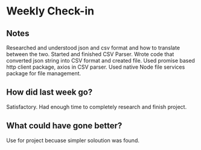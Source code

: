 # Weekly Check-in

## Notes

Researched and understood json and csv format and how to translate between the two.
Started and finished CSV Parser.
Wrote code that converted json string into CSV format and created file. 
Used promise based http client package, axios in CSV parser.
Used native Node file services package for file management.

## How did last week go?

Satisfactory. Had enough time to completely research and finish project. 

## What could have gone better?

Use for project becuase simpler soloution was found. 